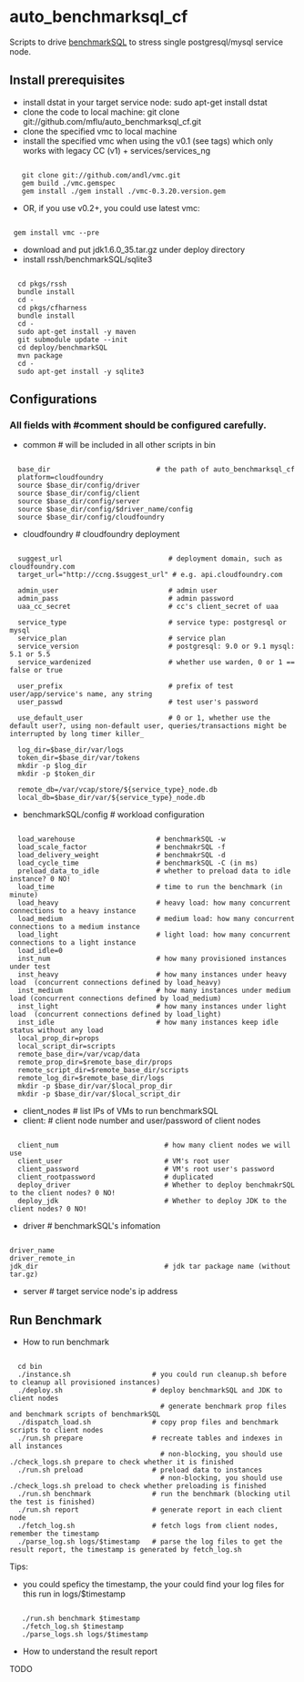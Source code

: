 auto_benchmarksql_cf
====================

Scripts to drive [benchmarkSQL](https://github.com/andl/benchmarkSQL) to stress single postgresql/mysql service node.

## Install prerequisites ##
 + install dstat in your target service node: sudo apt-get install dstat
 + clone the code to local machine: git clone git://github.com/mflu/auto_benchmarksql_cf.git
 + clone the specified vmc to local machine
 + install the specified vmc when using the v0.1 (see tags) which only works with legacy CC (v1) + services/services_ng
<pre><code>
   git clone git://github.com/andl/vmc.git
   gem build ./vmc.gemspec
   gem install ./gem install ./vmc-0.3.20.version.gem 
</code></pre>
 + OR, if you use v0.2+, you could use latest vmc:
<pre><code>
 gem install vmc --pre
</code></pre>
 + download and put jdk1.6.0_35.tar.gz under deploy directory
 + install rssh/benchmarkSQL/sqlite3
<pre><code>
  cd pkgs/rssh
  bundle install
  cd -
  cd pkgs/cfharness
  bundle install
  cd -
  sudo apt-get install -y maven
  git submodule update --init
  cd deploy/benchmarkSQL
  mvn package
  cd -
  sudo apt-get install -y sqlite3
</code></pre>

## Configurations ##
### All fields with #comment should be configured carefully.
+ common                            # will be included in all other scripts in bin
<pre><code>
  base_dir                          # the path of auto_benchmarksql_cf 
  platform=cloudfoundry
  source $base_dir/config/driver
  source $base_dir/config/client
  source $base_dir/config/server
  source $base_dir/config/$driver_name/config
  source $base_dir/config/cloudfoundry
</code></pre>

+ cloudfoundry                         # cloudfoundry deployment
<pre><code>
  suggest_url                          # deployment domain, such as cloudfoundry.com
  target_url="http://ccng.$suggest_url" # e.g. api.cloudfoundry.com

  admin_user                           # admin user
  admin_pass                           # admin password
  uaa_cc_secret                        # cc's client_secret of uaa

  service_type                         # service type: postgresql or mysql
  service_plan                         # service plan
  service_version                      # postgresql: 9.0 or 9.1 mysql: 5.1 or 5.5
  service_wardenized                   # whether use warden, 0 or 1 == false or true

  user_prefix                          # prefix of test user/app/service's name, any string
  user_passwd                          # test user's password

  use_default_user                     # 0 or 1, whether use the default user?, using non-default user, queries/transactions might be interrupted by long timer killer_

  log_dir=$base_dir/var/logs
  token_dir=$base_dir/var/tokens
  mkdir -p $log_dir
  mkdir -p $token_dir

  remote_db=/var/vcap/store/${service_type}_node.db
  local_db=$base_dir/var/${service_type}_node.db
</code></pre>
+ benchmarkSQL/config               # workload configuration
<pre><code>
  load_warehouse                    # benchmarkSQL -w
  load_scale_factor                 # benchmakrSQL -f
  load_delivery_weight              # benchmakrSQL -d
  load_cycle_time                   # benchmarkSQL -C (in ms)
  preload_data_to_idle              # whether to preload data to idle instance? 0 NO!
  load_time                         # time to run the benchmark (in minute)
  load_heavy                        # heavy load: how many concurrent connections to a heavy instance
  load_medium                       # medium load: how many concurrent connections to a medium instance
  load_light                        # light load: how many concurrent connections to a light instance
  load_idle=0
  inst_num                          # how many provisioned instances under test
  inst_heavy                        # how many instances under heavy load  (concurrent connections defined by load_heavy)
  inst_medium                       # how many instances under medium load (concurrent connections defined by load_medium)
  inst_light                        # how many instances under light load  (concurrent connections defined by load_light)
  inst_idle                         # how many instances keep idle status without any load
  local_prop_dir=props
  local_script_dir=scripts
  remote_base_dir=/var/vcap/data
  remote_prop_dir=$remote_base_dir/props
  remote_script_dir=$remote_base_dir/scripts
  remote_log_dir=$remote_base_dir/logs
  mkdir -p $base_dir/var/$local_prop_dir
  mkdir -p $base_dir/var/$local_script_dir
</code></pre>

+ client_nodes                        # list IPs of VMs to run benchmarkSQL
+ client:                             # client node number and user/password of client nodes
<pre><code>
  client_num                          # how many client nodes we will use
  client_user                         # VM's root user
  client_password                     # VM's root user's password
  client_rootpassword                 # duplicated
  deploy_driver                       # Whether to deploy benchmakrSQL to the client nodes? 0 NO!
  deploy_jdk                          # Whether to deploy JDK to the client nodes? 0 NO!
</code></pre>

+ driver                              # benchmarkSQL's infomation
<pre><code>
driver_name
driver_remote_in
jdk_dir                               # jdk tar package name (without tar.gz)
</code></pre>
+ server                              # target service node's ip address

## Run Benchmark ##
+ How to run benchmark
<pre><code>
  cd bin
  ./instance.sh                    # you could run cleanup.sh before to cleanup all provisioned instances)
  ./deploy.sh                      # deploy benchmarkSQL and JDK to client nodes
                                     # generate benchmark prop files and benchmark scripts of benchmarkSQL
  ./dispatch_load.sh               # copy prop files and benchmark scripts to client nodes
  ./run.sh prepare                 # recreate tables and indexes in all instances
                                     # non-blocking, you should use ./check_logs.sh prepare to check whether it is finished
  ./run.sh preload                 # preload data to instances
                                     # non-blocking, you should use ./check_logs.sh preload to check whether preloading is finished
  ./run.sh benchmark               # run the benchmark (blocking util the test is finished)
  ./run.sh report                  # generate report in each client node
  ./fetch_log.sh                   # fetch logs from client nodes, remember the timestamp
  ./parse_log.sh logs/$timestamp   # parse the log files to get the result report, the timestamp is generated by fetch_log.sh
</code></pre>
Tips: 
  - you could speficy the timestamp, the your could find your log files for this run in logs/$timestamp 
<pre><code>
   ./run.sh benchmark $timestamp
   ./fetch_log.sh $timestamp
   ./parse_logs.sh logs/$timestamp
</code></pre>
+ How to understand the result report

TODO

